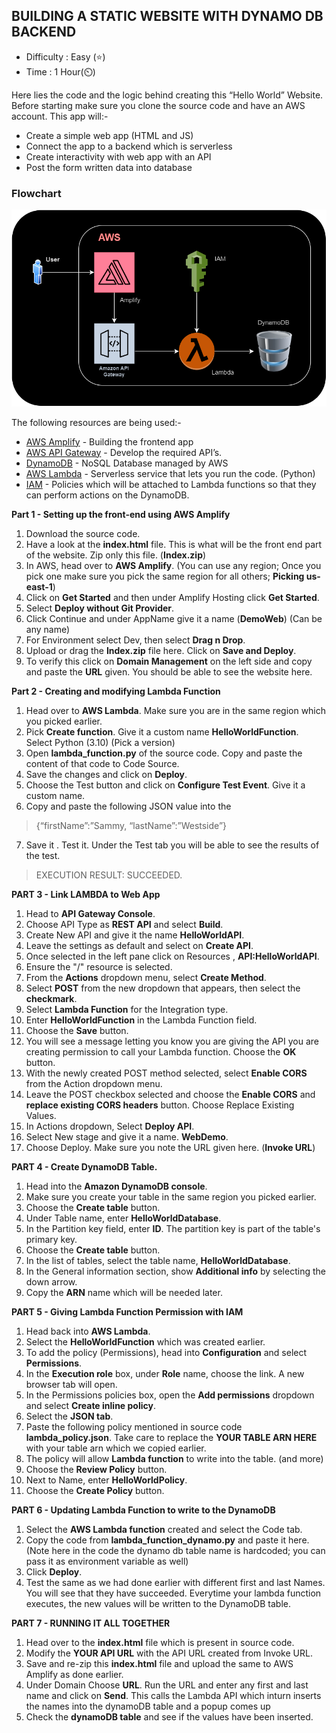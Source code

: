 
## BUILDING A STATIC WEBSITE WITH DYNAMO DB BACKEND

- Difficulty : Easy (⭐)
- Time : 1 Hour(⏲️)

Here lies the code and the logic behind creating this “Hello World” Website. Before starting make sure you clone the source code and have an AWS account. This app will:-
- Create a simple web app (HTML and JS)
- Connect the app to a backend which is serverless
- Create interactivity with web app with an API
- Post the form written data into database

### Flowchart

![alt text](https://github.com/ravitejams94/DevOpsProjects/blob/main/1-%20Static%20Website%20with%20DynamoDB/Flowchart.png)


The following resources are being used:- 
+ [AWS Amplify](https://aws.amazon.com/amplify/) - Building the frontend app
+ [AWS API Gateway](https://aws.amazon.com/api-gateway/) - Develop the required API’s.
+ [DynamoDB](https://aws.amazon.com/dynamodb/) - NoSQL Database managed by AWS
+ [AWS Lambda](https://aws.amazon.com/lambda/) - Serverless service that lets you run the code. (Python)
+ [IAM](https://aws.amazon.com/iam/) - Policies which will be attached to Lambda functions so that they can perform actions on the DynamoDB.

**Part 1 - Setting up the front-end using AWS Amplify**


1. Download the source code.
1. Have a look at the **index.html** file. This is what will be the front end part of the website. Zip only this file. (**Index.zip**)
1. In AWS, head over to **AWS Amplify**. (You can use any region; Once you pick one make sure you pick the same region for all others; **Picking us-east-1**)
1. Click on **Get Started** and then under Amplify Hosting click **Get Started**.
1. Select **Deploy without Git Provider**.
1. Click Continue and under AppName give it a name (**DemoWeb**) (Can be any name)
1. For Environment select Dev, then select **Drag n Drop**.
1. Upload or drag the **Index.zip** file here. Click on **Save and Deploy**.
1. To verify this click on **Domain Management** on the left side and copy and paste the **URL** given. You should be able to see the website here.

**Part 2 - Creating and modifying Lambda Function**

1. Head over to **AWS Lambda**. Make sure you are in the same region which you picked earlier.
1. Pick **Create function**. Give it a custom name **HelloWorldFunction**. Select Python (3.10) (Pick a version) 
1. Open **lambda_function.py** of the source code. Copy and paste the content of that code to Code Source.
1. Save the changes and click on **Deploy**.
1. Choose the Test button and click on **Configure Test Event**. Give it a custom name.
1. Copy and paste the following JSON value into the 
> {“firstName”:”Sammy, “lastName”:”Westside”}
7. Save it . Test it. Under the Test tab you will be able to see the results of the test.
> EXECUTION RESULT: SUCCEEDED.


**PART 3 - Link LAMBDA to Web App**

1. Head to **API Gateway Console**.
1. Choose API Type as **REST API** and select **Build**.
1. Create New API and give it the name **HelloWorldAPI**.
1. Leave the settings as default and select on **Create API**.
1. Once selected in the left pane click on Resources , **API:HelloWorldAPI**.
1. Ensure the "/" resource is selected.
1. From the **Actions** dropdown menu, select **Create Method**.
1. Select **POST** from the new dropdown that appears, then select the **checkmark**.
1. Select **Lambda Function** for the Integration type.
1. Enter **HelloWorldFunction** in the Lambda Function field.
1. Choose the **Save** button.
1. You will see a message letting you know you are giving the API you are creating permission to call your Lambda function. Choose the **OK** button.
1. With the newly created POST method selected, select **Enable CORS** from the Action dropdown menu.
1. Leave the POST checkbox selected and choose the **Enable CORS** and **replace existing CORS headers** button. Choose Replace Existing Values.
1. In Actions dropdown, Select **Deploy API**.
1. Select New stage and give it a name. **WebDemo**.
1. Choose Deploy. Make sure you note the URL given here. (**Invoke URL**)

**PART 4 - Create DynamoDB Table.**

1. Head into the **Amazon DynamoDB console**.
1. Make sure you create your table in the same region you picked earlier.
1. Choose the **Create table** button.
1. Under Table name, enter **HelloWorldDatabase**.
1. In the Partition key field, enter **ID**. The partition key is part of the table's primary key.
1. Choose the **Create table** button.
1. In the list of tables, select the table name, **HelloWorldDatabase**.
1. In the General information section, show **Additional info** by selecting the down arrow.
1. Copy the **ARN** name which will be needed later.


**PART 5 - Giving Lambda Function Permission with IAM**

1. Head back into **AWS Lambda**.
1. Select the **HelloWorldFunction** which was created earlier.
1. To add the policy (Permissions), head into **Configuration** and select **Permissions**.
1. In the **Execution role** box, under **Role** name, choose the link. A new browser tab will open.
1. In the Permissions policies box, open the **Add permissions** dropdown and select **Create inline policy**.
1. Select the **JSON tab**.
1. Paste the following policy mentioned in source code **lambda_policy.json**. Take care to replace the **YOUR TABLE ARN HERE** with your table arn which we copied earlier.
1. The policy will allow **Lambda function** to write into the table. (and more)
1. Choose the **Review Policy** button.
1. Next to Name, enter **HelloWorldPolicy**.
1. Choose the **Create Policy** button.

**PART 6 - Updating Lambda Function to write to the DynamoDB**
1. Select the **AWS Lambda function** created and select the Code tab.
1. Copy the code from **lambda_function_dynamo.py** and paste it here. (Note here in the code the dynamo db table name is hardcoded; you can pass it as environment variable as well)
1. Click **Deploy**.
1. Test the same as we had done earlier with different first and last Names. You will see that they have succeeded. Everytime your lambda function executes, the new values will be written to the DynamoDB table.

**PART 7 - RUNNING IT ALL TOGETHER**

1. Head over to the **index.html** file which is present in source code.
1. Modify the **YOUR API URL** with the API URL created from Invoke URL.
1. Save and re-zip this **index.html** file and upload the same to AWS Amplify as done earlier.
1. Under Domain Choose **URL**. Run the URL and enter any first and last name and click on **Send**. This calls the Lambda API which inturn inserts the names into the dynamoDB table and a popup comes up
1. Check the **dynamoDB table** and see if the values have been inserted.
